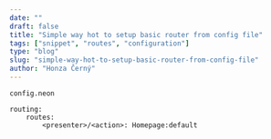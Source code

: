 ```yaml
---
date: ""
draft: false
title: "Simple way hot to setup basic router from config file"
tags: ["snippet", "routes", "configuration"]
type: "blog"
slug: "simple-way-hot-to-setup-basic-router-from-config-file"
author: "Honza Černý"
---
```


`config.neon`

```neon
routing:
    routes:
        <presenter>/<action>: Homepage:default
```
